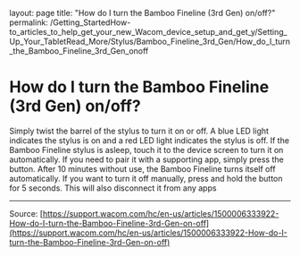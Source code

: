 layout: page
title: "How do I turn the Bamboo Fineline (3rd Gen) on/off?"
permalink: /Getting_StartedHow-to_articles_to_help_get_your_new_Wacom_device_setup_and_get_y/Setting_Up_Your_TabletRead_More/Stylus/Bamboo_Fineline_3rd_Gen/How_do_I_turn_the_Bamboo_Fineline_3rd_Gen_onoff

# How do I turn the Bamboo Fineline (3rd Gen) on/off?

Simply twist the barrel of the stylus to turn it on or off. A blue LED light indicates the stylus is on and a red LED light indicates the stylus is off. If the Bamboo Fineline stylus is asleep, touch it to the device screen to turn it on automatically. If you need to pair it with a supporting app, simply press the button. After 10 minutes without use, the Bamboo Fineline turns itself off automatically. If you want to turn it off manually, press and hold the button for 5 seconds. This will also disconnect it from any apps

---
Source: [https://support.wacom.com/hc/en-us/articles/1500006333922-How-do-I-turn-the-Bamboo-Fineline-3rd-Gen-on-off](https://support.wacom.com/hc/en-us/articles/1500006333922-How-do-I-turn-the-Bamboo-Fineline-3rd-Gen-on-off)
